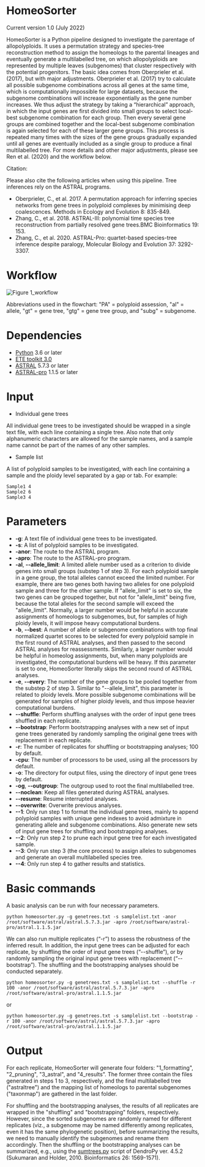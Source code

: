 # HomeoSorter

Current version 1.0 (July 2022)

HomeoSorter is a Python pipeline designed to investigate the parentage of allopolyploids. It uses a permutation strategy and species-tree reconstruction method to assign the homeologs to the parental lineages and eventually generate a multilabelled tree, on which allopolyploids are represented by multiple leaves (subgenomes) that cluster respectively with the potential progenitors. The basic idea comes from Oberprieler et al. (2017), but with major adjustments. Oberprieler et al. (2017) try to calculate all possible subgenome combinations across all genes at the same time, which is computationally impossible for large datasets, because the subgenome combinations will increase exponentially as the gene number increases. We thus adjust the strategy by taking a “hierarchical” approach, in which the input genes are first divided into small groups to select local-best subgenome combination for each group. Then every several gene groups are combined together and the local-best subgenome combination is again selected for each of these larger gene groups. This process is repeated many times with the sizes of the gene groups gradually expanded until all genes are eventually included as a single group to produce a final multilabelled tree. For more details and other major adjustments, please see Ren et al. (2020) and the workflow below.

Citation:

Please also cite the following articles when using this pipeline. Tree inferences rely on the ASTRAL programs.

- Oberprieler, C., et al. 2017. A permutation approach for inferring species networks from gene trees in polyploid complexes by minimising deep coalescences. Methods in Ecology and Evolution 8: 835-849.
- Zhang, C., et al. 2018. ASTRAL-III: polynomial time species tree reconstruction from partially resolved gene trees.BMC Bioinformatics 19: 153.
- Zhang, C., et al. 2020. ASTRAL-Pro: quartet-based species-tree inference despite paralogy, Molecular Biology and Evolution 37: 3292-3307.


# Workflow

![Figure 1_workflow](https://user-images.githubusercontent.com/108538922/177048506-749c9c9b-219c-4405-9cb5-fad0e519d2db.png)


Abbreviations used in the flowchart: "PA" = polyploid assession, "al" = allele, "gt" = gene tree, "gtg" = gene tree group, and "subg" = subgenome.

# Dependencies

- [Python](https://www.python.org/downloads/) 3.6 or later
- [ETE toolkit 3.0](http://etetoolkit.org/download/)
- [ASTRAL](https://github.com/smirarab/ASTRAL) 5.7.3 or later
- [ASTRAL-pro](https://github.com/chaoszhang/A-pro) 1.1.5 or later

# Input

- Individual gene trees

All individual gene trees to be investigated should be wrapped in a single text file, with each line containing a single tree. Also note that only alphanumeric characters are allowed for the sample names, and a sample name cannot be part of the names of any other samples.

- Sample list

A list of polyploid samples to be investigated, with each line containing a sample and the ploidy level separated by a gap or tab. For example:
```
Sample1 4
Sample2 6
Sample3 4
```

# Parameters

- **-g**:                           A text file of individual gene trees to be investigated.
- **-s**:                           A list of polyploid samples to be investigated.
- **-anor**:                        The route to the ASTRAL program.
- **-apro**:                        The route to the ASTRAL-pro program.
- **-al**, **--allele_limit**:      A limited allele number used as a criterion to divide genes into small groups (substep 1 of step 3). For each polyploid sample in a gene group, the total alleles cannot exceed the limited number. For example, there are two genes both having two alleles for one polyploid sample and three for the other sample. If "allele_limit" is set to six, the two genes can be grouped together, but not for "allele_limit" being five, because the total alleles for the second sample will exceed the "allele_limit". Normally, a larger number would be helpful in accurate assignments of homeologs to subgenomes, but, for samples of high ploidy levels, it will impose heavy computational burdens.
- **-b**, **--best**:               A number of allele or subgenome combinations with top final normalized quartet scores to be selected for every polyploid sample in the first round of ASTRAL analyses, and then passed to the second ASTRAL analyses for reassessments. Similarly, a larger number would be helpful in homeolog assignments, but, when many polyploids are investigated, the computational burdens will be heavy. If this parameter is set to one, HomeoSorter literally skips the second round of ASTRAL analyses.
- **-e**, **--every**:              The number of the gene groups to be pooled together from the substep 2 of step 3. Similar to "--allele_limit", this parameter is related to ploidy levels. More possible subgenome combinations will be generated for samples of higher ploidy levels, and thus impose heavier computational burdens.
- **--shuffle**:                    Perform shuffling analyses with the order of input gene trees shuffled in each replicate.
- **--bootstrap**:                  Perform bootstrapping analyses with a new set of input gene trees generated by randomly sampling the original gene trees with replacement in each replicate.
- **-r**:                           The number of replicates for shuffling or bootstrapping analyses; 100 by default.
- **-cpu**:                         The number of processors to be used, using all the processors by default.
- **-o**:                           The directory for output files, using the directory of input gene trees by default.
- **-og**, **--outgroup**:          The outgroup used to root the final multilabelled tree.
- **--noclean**:                    Keep all files generated during ASTRAL analyses.
- **--resume**:                     Resume interrupted analyses.
- **--overwrite**:                  Overwrite previous analyses.
- **--1**:                          Only run step 1 to format the individual gene trees, mainly to append polyploid samples with unique gene indexes to avoid admixture in generating allele and subgenome combinations. Also generate new sets of input gene trees for shuffling and bootstrapping analyses.
- **--2**:                          Only run step 2 to prune each input gene tree for each investigated sample.
- **--3**:                          Only run step 3 (the core process) to assign alleles to subgenomes and generate an overall multilabelled species tree.
- **--4**:                          Only run step 4 to gather results and statistics.


# Basic commands

A basic analysis can be run with four necessary parameters.
```
python homeosorter.py -g genetrees.txt -s samplelist.txt -anor /root/software/astral/astral.5.7.3.jar -apro /root/software/astral-pro/astral.1.1.5.jar
```

We can also run multiple replicates (“-r”) to assess the robustness of the inferred result. In addition, the input gene trees can be adjusted for each replicate, by shuffling the order of input gene trees (“--shuffle”), or by randomly sampling the original input gene trees with replacement (“--bootstrap”). The shuffling and the bootstrapping analyses should be conducted separately. 
```
python homeosorter.py -g genetrees.txt -s samplelist.txt --shuffle -r 100 -anor /root/software/astral/astral.5.7.3.jar -apro /root/software/astral-pro/astral.1.1.5.jar
```
or
```
python homeosorter.py -g genetrees.txt -s samplelist.txt --bootstrap -r 100 -anor /root/software/astral/astral.5.7.3.jar -apro /root/software/astral-pro/astral.1.1.5.jar
```

# Output

For each replicate, HomeoSorter will generate four folders: "1_formatting", "2_pruning", "3_astral", and "4_results". The former three contain the files generated in steps 1 to 3, respectively, and the final multilabelled tree ("astraltree") and the mapping list of homeologs to parental subgenomes ("taxonmap") are gathered in the last folder. 

For shuffling and the bootstrapping analyses, the results of all replicates are wrapped in the "shuffling" and "bootstrapping" folders, respectively. However, since the sorted subgenomes are randomly named for different replicates (viz., a subgenome may be named differently among replicates, even it has the same phylogenetic position), before summarizing the results, we need to manually identify the subgenomes and rename them accordingly. Then the shuffling or the bootstrapping analyses can be summarized, e.g., using the [sumtrees.py](https://dendropy.org/programs/sumtrees.html) script of DendroPy ver. 4.5.2 (Sukumaran and Holder, 2010. Bioinformatics 26: 1569-1571).
